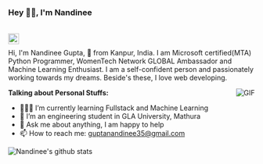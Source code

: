 ### Hey 👋🏽, I'm Nandinee

<br/>

<a href="https://www.linkedin.com/in/nandinee-gupta-78277b193/">
<img align="left" alt="Nandinee's LinkdeIN" width="22px" src="https://cdn.jsdelivr.net/npm/simple-icons@v3/icons/linkedin.svg" />
</a>

<br />

Hi, I'm Nandinee Gupta, 🚀 from Kanpur, India. I am Microsoft certified(MTA) Python Programmer, WomenTech Network GLOBAL Ambassador and Machine Learning Enthusiast. I am a self-confident person and passionately working towards my dreams. Beside's these, I love web developing.

<img align="right" alt="GIF" src="https://media.tenor.com/images/7db4eaa3e47272c8e58ee018fc390b7d/tenor.gif" />

**Talking about Personal Stuffs:**

- 👨🏽‍💻 I’m currently learning Fullstack and  Machine Learning
- 🌱 I’m an engineering student in GLA University, Mathura
- 💬 Ask me about anything, I am happy to help
- 📫 How to reach me: guptanandinee35@gmail.com

![Nandinee's github stats](https://github-readme-stats.vercel.app/api?username=nandinee33&show_icons=true&hide_border=true)
